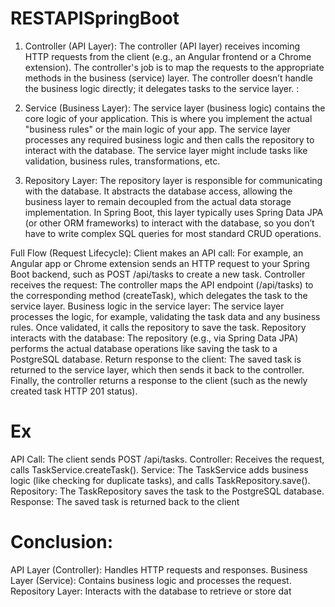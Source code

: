 # RESTAPISpringBoot



1. Controller (API Layer):
The controller (API layer) receives incoming HTTP requests from the client (e.g., an Angular frontend or a Chrome extension).
The controller's job is to map the requests to the appropriate methods in the business (service) layer.
The controller doesn’t handle the business logic directly; it delegates tasks to the service layer.
:


2. Service (Business Layer):
The service layer (business logic) contains the core logic of your application. This is where you implement the actual "business rules" or the main logic of your app.
The service layer processes any required business logic and then calls the repository to interact with the database.
The service layer might include tasks like validation, business rules, transformations, etc.


3. Repository Layer:
The repository layer is responsible for communicating with the database. It abstracts the database access, allowing the business layer to remain decoupled from the actual data storage implementation.
In Spring Boot, this layer typically uses Spring Data JPA (or other ORM frameworks) to interact with the database, so you don’t have to write complex SQL queries for most standard CRUD operations.

Full Flow (Request Lifecycle):
Client makes an API call:
For example, an Angular app or Chrome extension sends an HTTP request to your Spring Boot backend, such as POST /api/tasks to create a new task.
Controller receives the request:
The controller maps the API endpoint (/api/tasks) to the corresponding method (createTask), which delegates the task to the service layer.
Business logic in the service layer:
The service layer processes the logic, for example, validating the task data and any business rules. Once validated, it calls the repository to save the task.
Repository interacts with the database:
The repository (e.g., via Spring Data JPA) performs the actual database operations like saving the task to a PostgreSQL database.
Return response to the client:
The saved task is returned to the service layer, which then sends it back to the controller. Finally, the controller returns a response to the client (such as the newly created task HTTP 201 status).
# Ex
API Call: The client sends POST /api/tasks.
Controller: Receives the request, calls TaskService.createTask().
Service: The TaskService adds business logic (like checking for duplicate tasks), and calls TaskRepository.save().
Repository: The TaskRepository saves the task to the PostgreSQL database.
Response: The saved task is returned back to the client

# Conclusion:
API Layer (Controller): Handles HTTP requests and responses.
Business Layer (Service): Contains business logic and processes the request.
Repository Layer: Interacts with the database to retrieve or store dat
